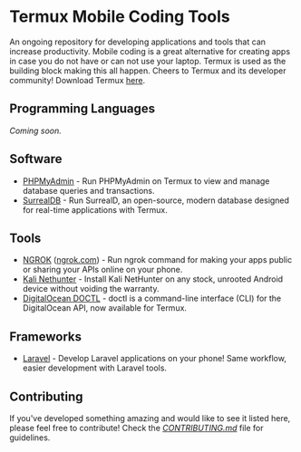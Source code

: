 # Termux Mobile Coding Tools

An ongoing repository for developing applications and tools that can increase productivity. Mobile coding is a great alternative for creating apps in case you do not have or can not use your laptop. Termux is used as the building block making this all happen. Cheers to Termux and its developer community! Download Termux [here](https://f-droid.org/en/packages/com.termux/).

## Programming Languages
*Coming soon.*

## Software
- [PHPMyAdmin](software/phpmyadmin) - Run PHPMyAdmin on Termux to view and manage database queries and transactions.
- [SurrealDB](software/surrealdb) - Run SurrealD, an open-source, modern database designed for real-time applications with Termux.

## Tools
- [NGROK](tools/ngrok-termux) ([ngrok.com](https://ngrok.com)) - Run ngrok command for making your apps public or sharing your APIs online on your phone.
- [Kali Nethunter](tools/kali-nethunter-termux) - Install Kali NetHunter on any stock, unrooted Android device without voiding the warranty.
- [DigitalOcean DOCTL](tools/doctl) - doctl is a command-line interface (CLI) for the DigitalOcean API, now available for Termux.


## Frameworks
- [Laravel](framework/laravel) - Develop Laravel applications on your phone! Same workflow, easier development with Laravel tools.

## Contributing
If you've developed something amazing and would like to see it listed here, please feel free to contribute! Check the [*CONTRIBUTING.md*](CONTRIBUTING.md) file for guidelines.